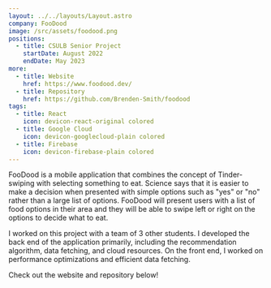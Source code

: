 ```yaml
---
layout: ../../layouts/Layout.astro
company: FooDood
image: /src/assets/foodood.png
positions:
  - title: CSULB Senior Project
    startDate: August 2022
    endDate: May 2023
more:
  - title: Website
    href: https://www.foodood.dev/
  - title: Repository
    href: https://github.com/Brenden-Smith/foodood
tags:
  - title: React
    icon: devicon-react-original colored
  - title: Google Cloud
    icon: devicon-googlecloud-plain colored
  - title: Firebase
    icon: devicon-firebase-plain colored
---
```

FooDood is a mobile application that combines the concept of Tinder-swiping with selecting something to eat. Science says that it is easier to make a decision when presented with simple options such as "yes" or "no" rather than a large list of options. FooDood will present users with a list of food options in their area and they will be able to swipe left or right on the options to decide what to eat.

I worked on this project with a team of 3 other students. I developed the back end of the application primarily, including the recommendation algorithm, data fetching, and cloud resources. On the front end, I worked on performance optimizations and efficient data fetching.

Check out the website and repository below!